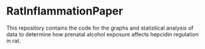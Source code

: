 # RatInflammationPaper
This repository contains the code for the graphs and statistical analysis of data to determine how prenatal alcohol exposure affects hepcidin regulation in rat.
